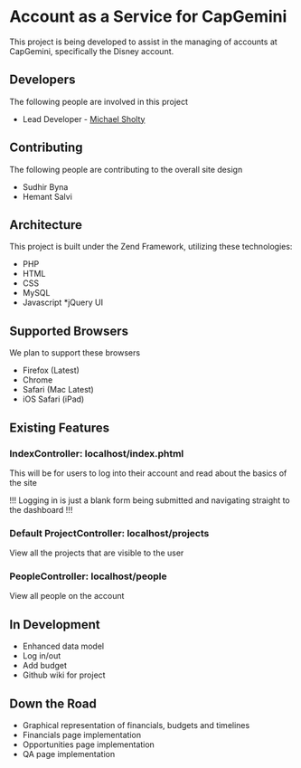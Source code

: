 Account as a Service for CapGemini
===============

This project is being developed to assist in the managing of accounts at CapGemini, specifically the Disney account.

Developers
-------

The following people are involved in this project

* Lead Developer - [Michael Sholty](http://github.com/msholty)

Contributing
------------

The following people are contributing to the overall site design

* Sudhir Byna
* Hemant Salvi

Architecture
------------

This project is built under the Zend Framework, utilizing these technologies:

* PHP
* HTML
* CSS
* MySQL
* Javascript
	*jQuery UI

Supported Browsers
------------

We plan to support these browsers
* Firefox (Latest)
* Chrome
* Safari (Mac Latest)
* iOS Safari (iPad)


Existing Features
------------

### IndexController: localhost/index.phtml

This will be for users to log into their account and read about the basics of the site

!!! Logging in is just a blank form being submitted and navigating straight to the dashboard !!!

### Default ProjectController: localhost/projects

View all the projects that are visible to the user

### PeopleController: localhost/people

View all people on the account

In Development
------------

* Enhanced data model
* Log in/out
* Add budget
* Github wiki for project

Down the Road
------------

* Graphical representation of financials, budgets and timelines
* Financials page implementation
* Opportunities page implementation
* QA page implementation